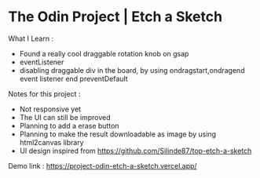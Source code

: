 # The Odin Project | Etch a Sketch

What I Learn :
- Found a really cool draggable rotation knob on gsap
- eventListener
- disabling draggable div in the board, by using ondragstart,ondragend event listener end preventDefault

Notes for this project :
- Not responsive yet
- The UI can still be improved
- Planning to add a erase button
- Planning to make the result downloadable as image by using html2canvas library
- UI design inspired from https://github.com/Silinde87/top-etch-a-sketch

Demo link : https://project-odin-etch-a-sketch.vercel.app/

